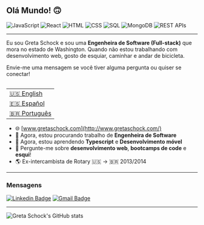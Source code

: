 ## Olá Mundo! 🙃

![JavaScript](https://img.shields.io/badge/JavaScript-511+_Horas-success)
![React](https://img.shields.io/badge/React-161+_Horas-9cf)
![HTML](https://img.shields.io/badge/HTML-40+_Horas-red)
![CSS](https://img.shields.io/badge/CSS-60+_Horas-blueviolet)
![SQL](https://img.shields.io/badge/SQL-20+_Horas-informational)
![MongoDB](https://img.shields.io/badge/MongoDB-10+_Horas-green)
![REST APIs](https://img.shields.io/badge/REST_APIs-20+_Horas-important)

---
Eu sou Greta Schock e sou uma **Engenheira de Software (Full-stack)** que mora no estado de Washington. Quando não estou trabalhando com desenvolvimento web, gosto de esquiar, caminhar e andar de bicicleta.

Envie-me uma mensagem se você tiver alguma pergunta ou quiser se conectar!

<table align="right">
 <tr><td><a href="README.md">🇺🇸 English</a></td></tr>
 <tr><td><a href="README_sp.md">🇪🇸 Español</a></td></tr>
 <tr><td><a href="README_pt.md">🇧🇷 Português</a></td></tr>
</table>

- 🌐 [www.gretaschock.com](http://www.gretaschock.com/)
- 🔭 Agora, estou procurando trabalho de **Engenheira de Software**
- 🌱 Agora, estou aprendendo **Typescript** e **Desenvolvimento móvel**
- 💬 Pergunte-me sobre **desenvolvimento web**, **bootcamps de code** e **esqui**!
- 🌎 Ex-intercambista de Rotary 🇺🇸 → 🇧🇷 2013/2014


---
### Mensagens
[![Linkedin Badge](https://img.shields.io/badge/-Greta_Schock-blue?style=flat-square&logo=Linkedin&logoColor=white&link=https://www.linkedin.com/in/greta-schock/)](https://www.linkedin.com/in/greta-schock/)
[![Gmail Badge](https://img.shields.io/badge/-greta.schock@gmail.com-d14836?style=flat-square&logo=Gmail&logoColor=white&link=mailto:greta.schock@gmail.com)](mailto:greta.schock@gmail.com)

---
![Greta Schock's GitHub stats](https://github-readme-stats.vercel.app/api?username=grsc0529&show_icons=true&theme=vue&count_private=true)
